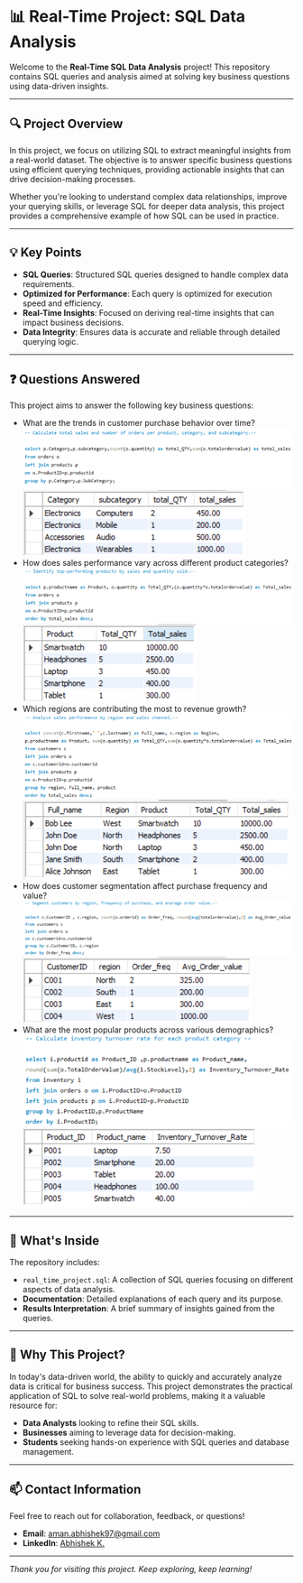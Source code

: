 # 📊 Real-Time Project: SQL Data Analysis

Welcome to the **Real-Time SQL Data Analysis** project! This repository contains SQL queries and analysis aimed at solving key business questions using data-driven insights.

---

## 🔍 Project Overview

In this project, we focus on utilizing SQL to extract meaningful insights from a real-world dataset. The objective is to answer specific business questions using efficient querying techniques, providing actionable insights that can drive decision-making processes.

Whether you're looking to understand complex data relationships, improve your querying skills, or leverage SQL for deeper data analysis, this project provides a comprehensive example of how SQL can be used in practice.

---

## 💡 Key Points

- **SQL Queries**: Structured SQL queries designed to handle complex data requirements.
- **Optimized for Performance**: Each query is optimized for execution speed and efficiency.
- **Real-Time Insights**: Focused on deriving real-time insights that can impact business decisions.
- **Data Integrity**: Ensures data is accurate and reliable through detailed querying logic.

---

## ❓ Questions Answered

This project aims to answer the following key business questions:

- What are the trends in customer purchase behavior over time?
  ![q1](https://github.com/Abhishek-4195/SQL-Sales-Analysis/blob/main/q1.png)
  ![a1](https://github.com/Abhishek-4195/SQL-Sales-Analysis/blob/main/a1.png)
- How does sales performance vary across different product categories?
  ![q2](https://github.com/Abhishek-4195/SQL-Sales-Analysis/blob/main/q2.png)
  ![a2](https://github.com/Abhishek-4195/SQL-Sales-Analysis/blob/main/a2.png)
- Which regions are contributing the most to revenue growth?
  ![q3](https://github.com/Abhishek-4195/SQL-Sales-Analysis/blob/main/q3.png)
  ![a3](https://github.com/Abhishek-4195/SQL-Sales-Analysis/blob/main/a3.png)
- How does customer segmentation affect purchase frequency and value?
  ![q4](https://github.com/Abhishek-4195/SQL-Sales-Analysis/blob/main/q4.png)
  ![a4](https://github.com/Abhishek-4195/SQL-Sales-Analysis/blob/main/a4.png)
- What are the most popular products across various demographics?
  ![q5](https://github.com/Abhishek-4195/SQL-Sales-Analysis/blob/main/q5.png)
  ![a5](https://github.com/Abhishek-4195/SQL-Sales-Analysis/blob/main/a5.png)

---

## 📂 What's Inside

The repository includes:

- `real_time_project.sql`: A collection of SQL queries focusing on different aspects of data analysis.
- **Documentation**: Detailed explanations of each query and its purpose.
- **Results Interpretation**: A brief summary of insights gained from the queries.

---

## 🤔 Why This Project?

In today's data-driven world, the ability to quickly and accurately analyze data is critical for business success. This project demonstrates the practical application of SQL to solve real-world problems, making it a valuable resource for:

- **Data Analysts** looking to refine their SQL skills.
- **Businesses** aiming to leverage data for decision-making.
- **Students** seeking hands-on experience with SQL queries and database management.

---

## 📫 Contact Information

Feel free to reach out for collaboration, feedback, or questions!

- **Email**: aman.abhishek97@gmail.com
- **LinkedIn**: [Abhishek K.](https://www.linkedin.com/in/abhishek-k)
  
---

*Thank you for visiting this project. Keep exploring, keep learning!*

